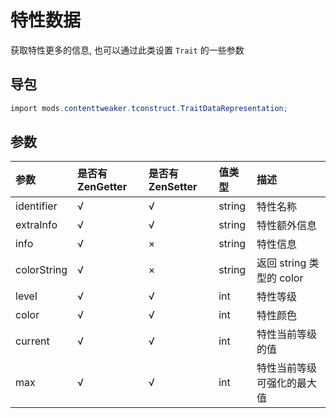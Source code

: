 # 特性数据

获取特性更多的信息, 也可以通过此类设置 `Trait` 的一些参数

## 导包

```csharp
import mods.contenttweaker.tconstruct.TraitDataRepresentation;
```

## 参数

| 参数 | 是否有 ZenGetter | 是否有 ZenSetter | 值类型 | 描述 |
| :---- | :---- | :---- | :---- | :---- |
| identifier | √ | √ | string | 特性名称 |
| extraInfo | √ | √ | string | 特性额外信息 |
| info | √ | × | string | 特性信息 |
| colorString | √ | × | string | 返回 string 类型的 color |
| level | √ | √ | int | 特性等级 |
| color | √ | √ | int | 特性颜色 |
| current | √ | √ | int | 特性当前等级的值 |
| max | √  | √ | int | 特性当前等级可强化的最大值 |
